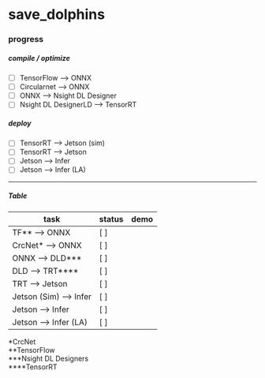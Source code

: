 # save_dolphins

### progress

##### compile / optimize
* [ ] TensorFlow --> ONNX
* [ ] Circularnet --> ONNX
* [ ] ONNX --> Nsight DL Designer
* [ ] Nsight DL DesignerLD --> TensorRT

##### deploy
* [ ] TensorRT --> Jetson (sim)
* [ ] TensorRT --> Jetson 
* [ ] Jetson --> Infer
* [ ] Jetson --> Infer (LA)

---

##### Table
| task                   | status  | demo    |
| --------               | ------- | ------- |
| TF** --> ONNX          |  [ ]    |         |
| CrcNet*  --> ONNX      |  [ ]    |         |
| ONNX --> DLD***        |  [ ]    |         |
| DLD --> TRT****        |  [ ]    |         |
| TRT --> Jetson         |  [ ]    |         |
| Jetson (Sim) --> Infer |  [ ]    |         |
| Jetson --> Infer       |  [ ]    |         |
| Jetson --> Infer (LA)  |  [ ]    |         |



*CrcNet  
**TensorFlow  
***Nsight DL Designers  
****TensorRT  
